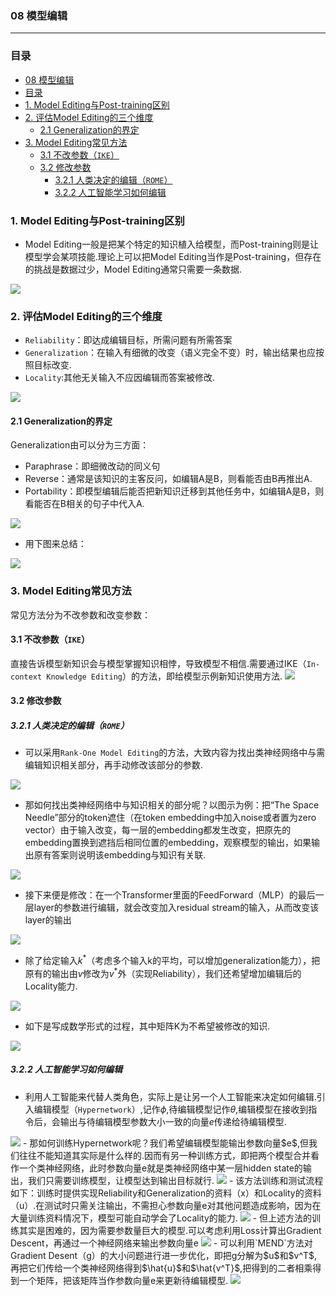 ### 08 模型编辑
***
### 目录
- [08 模型编辑](#08-模型编辑)
- [目录](#目录)
- [1. Model Editing与Post-training区别](#1-model-editing与post-training区别)
- [2. 评估Model Editing的三个维度](#2-评估model-editing的三个维度)
  - [2.1 Generalization的界定](#21-generalization的界定)
- [3. Model Editing常见方法](#3-model-editing常见方法)
  - [3.1 不改参数（`IKE`）](#31-不改参数ike)
  - [3.2 修改参数](#32-修改参数)
    - [3.2.1 人类决定的编辑（`ROME`）](#321-人类决定的编辑rome)
    - [3.2.2 人工智能学习如何编辑](#322-人工智能学习如何编辑)
### 1. Model Editing与Post-training区别
- Model Editing一般是把某个特定的知识植入给模型，而Post-training则是让模型学会某项技能.理论上可以把Model Editing当作是Post-training，但存在的挑战是数据过少，Model Editing通常只需要一条数据.
<img src="https://i-blog.csdnimg.cn/direct/0399b05dbd3243638999d759769634da.png">

### 2. 评估Model Editing的三个维度
- `Reliability`：即达成编辑目标，所需问题有所需答案
- `Generalization`：在输入有细微的改变（语义完全不变）时，输出结果也应按照目标改变.
- `Locality`:其他无关输入不应因编辑而答案被修改.
<img src="https://i-blog.csdnimg.cn/direct/b54a0c541ce2422586343accfc7a5b47.png">

#### 2.1 Generalization的界定
Generalization由可以分为三方面：
- Paraphrase：即细微改动的同义句
- Reverse：通常是该知识的主客反问，如编辑A是B，则看能否由B再推出A.
- Portability：即模型编辑后能否把新知识迁移到其他任务中，如编辑A是B，则看能否在B相关的句子中代入A.
<img src="https://i-blog.csdnimg.cn/direct/bfff679c34ba41cd9d3e498b95d8d8ac.png">

- 用下图来总结：
<img src="https://i-blog.csdnimg.cn/direct/0937de522c2d42b09c67ffdac280e227.png">

### 3. Model Editing常见方法
常见方法分为不改参数和改变参数：
#### 3.1 不改参数（`IKE`）
直接告诉模型新知识会与模型掌握知识相悖，导致模型不相信.需要通过IKE（`In-context Knowledge Editing`）的方法，即给模型示例新知识使用方法.
<img src="https://i-blog.csdnimg.cn/direct/8f5ba4971d074be8819e0b6095a405ed.png">

#### 3.2 修改参数
##### 3.2.1 人类决定的编辑（`ROME`）
- 可以采用`Rank-One Model Editing`的方法，大致内容为找出类神经网络中与需编辑知识相关部分，再手动修改该部分的参数.
<img src="https://i-blog.csdnimg.cn/direct/38de4871db924a9e94aa3081adbd7143.png">

- 那如何找出类神经网络中与知识相关的部分呢？以图示为例：把“The Space Needle”部分的token遮住（在token embedding中加入noise或者置为zero vector）由于输入改变，每一层的embedding都发生改变，把原先的embedding置换到遮挡后相同位置的embedding，观察模型的输出，如果输出原有答案则说明该embedding与知识有关联.
<img src="https://i-blog.csdnimg.cn/direct/f7794c91c6554ba0a1639c0ac7f2cbf3.png">

- 接下来便是修改：在一个Transformer里面的FeedForward（MLP）的最后一层layer的参数进行编辑，就会改变加入residual stream的输入，从而改变该layer的输出
<img src="https://i-blog.csdnimg.cn/direct/6fb5bd18b9b2407783ece5592433bf3d.png">

- 除了给定输入$k^*$（考虑多个输入k的平均，可以增加generalization能力），把原有的输出由$v$修改为$v^*$外（实现Reliability），我们还希望增加编辑后的Locality能力.
<img src="https://i-blog.csdnimg.cn/direct/316ccb7ae7e942d19fe833a3c2989c63.png">

- 如下是写成数学形式的过程，其中矩阵K为不希望被修改的知识.
<img src="https://i-blog.csdnimg.cn/direct/ece91f8fdc1f4ea685e5c1d49d48eec5.png">

##### 3.2.2 人工智能学习如何编辑
- 利用人工智能来代替人类角色，实际上是让另一个人工智能来决定如何编辑.引入编辑模型（`Hypernetwork`）,记作$\phi$,待编辑模型记作$\theta$,编辑模型在接收到指令后，会输出与待编辑模型参数大小一致的向量$e$传递给待编辑模型.
<img src="https://i-blog.csdnimg.cn/direct/9b922c1c1f994317b315a053f70083b4.png">
- 那如何训练Hypernetwork呢？我们希望编辑模型能输出参数向量$e$,但我们往往不能知道其实际是什么样的.因而有另一种训练方式，即把两个模型合并看作一个类神经网络，此时参数向量e就是类神经网络中某一层hidden state的输出，我们只需要训练模型，让模型达到输出目标就行.
<img src="https://i-blog.csdnimg.cn/direct/d704684ccaa949f5b9495869f756a931.png">
- 该方法训练和测试流程如下：训练时提供实现Reliability和Generalization的资料（x）和Locality的资料（u）.在测试时只需关注输出，不需担心参数向量e对其他问题造成影响，因为在大量训练资料情况下，模型可能自动学会了Locality的能力.
<img src="https://i-blog.csdnimg.cn/direct/1b37a488851c4ae28175f559f19863a4.png">
- 但上述方法的训练其实是困难的，因为需要参数量巨大的模型.可以考虑利用Loss计算出Gradient Descent，再通过一个神经网络来输出参数向量e
<img src="https://i-blog.csdnimg.cn/direct/bd25aee8ec504602aebca833097c91ed.png">
- 可以利用`MEND`方法对Gradient Desent（g）的大小问题进行进一步优化，即把g分解为$u$和$v^T$,再把它们传给一个类神经网络得到$\hat{u}$和$\hat{v^T}$,把得到的二者相乘得到一个矩阵，把该矩阵当作参数向量e来更新待编辑模型.
<img src="https://i-blog.csdnimg.cn/direct/f78699ef9373436a9dd45f8e586b6ab2.png">
